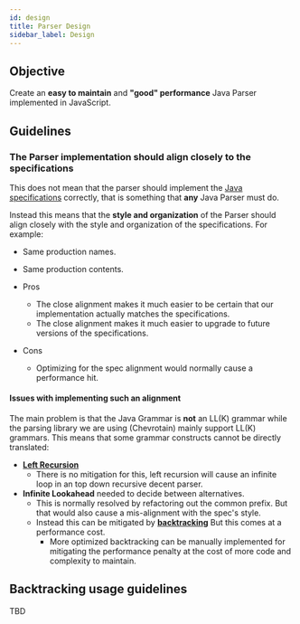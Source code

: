 ```yaml
---
id: design
title: Parser Design
sidebar_label: Design
---
```


## Objective

Create an **easy to maintain** and **"good" performance** Java Parser
implemented in JavaScript.

## Guidelines

### The Parser implementation should align closely to the specifications

This does not mean that the parser should implement the [Java specifications][java11_spec]
correctly, that is something that **any** Java Parser must do.

Instead this means that the **style and organization** of the Parser should align
closely with the style and organization of the specifications.
For example:

- Same production names.
- Same production contents.

- Pros
  - The close alignment makes it much easier to be certain
    that our implementation actually matches the specifications.
  - The close alignment makes it much easier to upgrade to future versions
    of the specifications.
- Cons

  - Optimizing for the spec alignment would normally cause a performance hit.

#### Issues with implementing such an alignment

The main problem is that the Java Grammar is **not** an LL(K) grammar
while the parsing library we are using (Chevrotain) mainly support LL(K)
grammars. This means that some grammar constructs cannot be directly translated:

- [**Left Recursion**](https://en.wikipedia.org/wiki/Left_recursion)
  - There is no mitigation for this, left recursion will cause an infinite loop
    in an top down recursive decent parser.
- **Infinite Lookahead** needed to decide between alternatives.
  - This is normally resolved by refactoring out the common prefix.
    But that would also cause a mis-alignment with the spec's style.
  - Instead this can be mitigated by [**backtracking**](https://en.wikipedia.org/wiki/Backtracking)
    But this comes at a performance cost.
    - More optimized backtracking can be manually implemented for mitigating
      the performance penalty at the cost of more code and complexity to maintain.

## Backtracking usage guidelines

TBD

[java11_spec]: https://docs.oracle.com/javase/specs/jls/se11/html/jls-19.html
